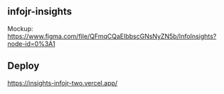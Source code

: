 ## infojr-insights

Mockup: https://www.figma.com/file/QFmqCQaEIbbscGNsNyZN5b/InfoInsights?node-id=0%3A1

## Deploy

https://insights-infojr-two.vercel.app/




